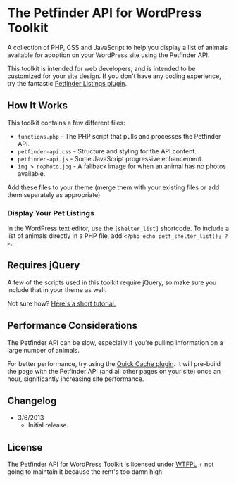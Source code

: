 # The Petfinder API for WordPress Toolkit
A collection of PHP, CSS and JavaScript to help you display a list of animals available for adoption on your WordPress site using the Petfinder API.

This toolkit is intended for web developers, and is intended to be customized for your site design. If you don't have any coding experience, try the fantastic [Petfinder Listings plugin](http://wordpress.org/extend/plugins/petfinder-listings/).

## How It Works
This toolkit contains a few different files:

* `functions.php` - The PHP script that pulls and processes the Petfinder API.
* `petfinder-api.css` - Structure and styling for the API content.
* `petfinder-api.js` - Some JavaScript progressive enhancement.
* `img > nophoto.jpg` - A fallback image for when an animal has no photos available.

Add these files to your theme (merge them with your existing files or add them separately as appropriate).

### Display Your Pet Listings
In the WordPress text editor, use the `[shelter_list]` shortcode. To include a list of animals directly in a PHP file, add `<?php echo petf_shelter_list(); ?>`.

## Requires jQuery
A few of the scripts used in this toolkit require jQuery, so make sure you include that in your theme as well.

Not sure how? [Here's a short tutorial.](http://gomakethings.com/jquery-wordpress/)

## Performance Considerations
The Petfinder API can be slow, especially if you're pulling information on a large number of animals.

For better performance, try using the [Quick Cache plugin](http://wordpress.org/extend/plugins/quick-cache/). It will pre-build the page with the Petfinder API (and all other pages on your site) once an hour, significantly increasing site performance.

## Changelog
* 3/6/2013
  * Initial release.

## License
The Petfinder API for WordPress Toolkit is licensed under [WTFPL](http://www.wtfpl.net/) + not going to maintain it because the rent's too damn high.
